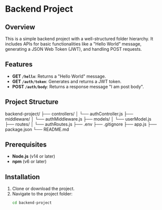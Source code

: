 # Backend Project

## Overview
This is a simple backend project with a well-structured folder hierarchy. It includes APIs for basic functionalities like a "Hello World" message, generating a JSON Web Token (JWT), and handling POST requests.

## Features
- **GET `/hello`**: Returns a "Hello World" message.
- **GET `/auth/token`**: Generates and returns a JWT token.
- **POST `/auth/body`**: Returns a response message "I am post body".

## Project Structure
backend-project/ ├── controllers/ │ └── authController.js ├── middleware/ │ └── authMiddleware.js ├── models/ │ └── userModel.js ├── routes/ │ └── authRoutes.js ├── .env ├── .gitignore ├── app.js ├── package.json └── README.md


## Prerequisites
- **Node.js** (v14 or later)
- **npm** (v6 or later)

## Installation
1. Clone or download the project.
2. Navigate to the project folder:
   ```bash
   cd backend-project
